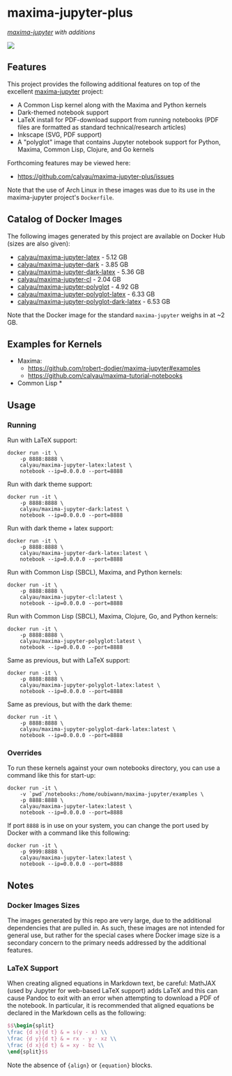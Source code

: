 # maxima-jupyter-plus

*[maxima-jupyter][maxima-jupyter] with additions*

[![][logo]][logo-large]

## Features

This project provides the following additional features on top of the excellent
[maxima-jupyter][maxima-jupyter] project:

* A Common Lisp kernel along with the Maxima and Python kernels
* Dark-themed notebook support
* LaTeX install for PDF-download support from running notebooks (PDF files are 
  formatted as standard technical/research articles)
* Inkscape (SVG, PDF support)
* A "polyglot" image that contains Jupyter notebook support for Python,
  Maxima, Common Lisp, Clojure, and Go kernels

Forthcoming features may be viewed here: 
* https://github.com/calyau/maxima-jupyter-plus/issues

Note that the use of Arch Linux in these images was due to its use in the 
maxima-jupyter project's `Dockerfile`.

## Catalog of Docker Images

The following images generated by this project are available on Docker Hub
(sizes are also given):

* [calyau/maxima-jupyter-latex][maxima-jupyter-latex] - 5.12 GB
* [calyau/maxima-jupyter-dark][maxima-jupyter-dark] - 3.85 GB
* [calyau/maxima-jupyter-dark-latex][maxima-jupyter-dark-latex] - 5.36 GB
* [calyau/maxima-jupyter-cl][maxima-jupyter-cl] - 2.04 GB
* [calyau/maxima-jupyter-polyglot][maxima-jupyter-polyglot] - 4.92 GB
* [calyau/maxima-jupyter-polyglot-latex][maxima-jupyter-polyglot-latex] - 6.33 GB
* [calyau/maxima-jupyter-polyglot-dark-latex][maxima-jupyter-polyglot-dark-latex] - 6.53 GB 

Note that the Docker image for the standard `maxima-jupyter` weighs in at
~2 GB.

## Examples for Kernels

* Maxima:
  * https://github.com/robert-dodier/maxima-jupyter#examples
  * https://github.com/calyau/maxima-tutorial-notebooks
* Common Lisp
  * 
  

## Usage

### Running

Run with LaTeX support:

```shell
docker run -it \
    -p 8888:8888 \
    calyau/maxima-jupyter-latex:latest \
    notebook --ip=0.0.0.0 --port=8888
```

Run with dark theme support:

```shell
docker run -it \
    -p 8888:8888 \
    calyau/maxima-jupyter-dark:latest \
    notebook --ip=0.0.0.0 --port=8888
```

Run with dark theme + latex support:

```shell
docker run -it \
    -p 8888:8888 \
    calyau/maxima-jupyter-dark-latex:latest \
    notebook --ip=0.0.0.0 --port=8888
```

Run with Common Lisp (SBCL), Maxima, and Python kernels:

```shell
docker run -it \
    -p 8888:8888 \
    calyau/maxima-jupyter-cl:latest \
    notebook --ip=0.0.0.0 --port=8888
```

Run with Common Lisp (SBCL), Maxima, Clojure, Go, and Python kernels:

```shell
docker run -it \
    -p 8888:8888 \
    calyau/maxima-jupyter-polyglot:latest \
    notebook --ip=0.0.0.0 --port=8888
```

Same as previous, but with LaTeX support:

```shell
docker run -it \
    -p 8888:8888 \
    calyau/maxima-jupyter-polyglot-latex:latest \
    notebook --ip=0.0.0.0 --port=8888
```

Same as previous, but with the dark theme:

```shell
docker run -it \
    -p 8888:8888 \
    calyau/maxima-jupyter-polyglot-dark-latex:latest \
    notebook --ip=0.0.0.0 --port=8888
```

### Overrides

To run these kernels against your own notebooks directory, you can use
a command like this for start-up:

```shell
docker run -it \
    -v `pwd`/notebooks:/home/oubiwann/maxima-jupyter/examples \
    -p 8888:8888 \
    calyau/maxima-jupyter-latex:latest \
    notebook --ip=0.0.0.0 --port=8888
```

If port `8888` is in use on your system, you can change the port used by
Docker with a command like this following:

```shell
docker run -it \
    -p 9999:8888 \
    calyau/maxima-jupyter-latex:latest \
    notebook --ip=0.0.0.0 --port=8888
```

## Notes

### Docker Images Sizes

The images generated by this repo are very large, due to the additional
dependencies that are pulled in. As such, these images are not intended for
general use, but rather for the special cases where Docker image size is
a secondary concern to the primary needs addressed by the additional 
features.

### LaTeX Support

When creating aligned equations in Markdown text, be careful: MathJAX (used by
Jupyter for web-based LaTeX support) adds LaTeX and this can cause Pandoc to
exit with an error when attempting to download a PDF of the notebook. In 
particular, it is recommended that aligned equations be declared in the 
Markdown cells as the following:

```latex
$$\begin{split}
\frac {d x}{d t} & = s(y - x) \\
\frac {d y}{d t} & = rx - y - xz \\
\frac {d x}{d t} & = xy - bz \\
\end{split}$$
```

Note the absence of `{align}` or `{equation}` blocks. 

<!-- Named page links below: /-->

[logo]: https://avatars0.githubusercontent.com/u/24504053?s=200&v=4
[logo-large]: https://avatars0.githubusercontent.com/u/24504053?v=4
[maxima-jupyter]: https://github.com/robert-dodier/maxima-jupyter
[maxima-jupyter-latex]: https://hub.docker.com/r/calyau/maxima-jupyter-latex
[maxima-jupyter-dark]: https://hub.docker.com/r/calyau/maxima-jupyter-dark
[maxima-jupyter-dark-latex]: https://hub.docker.com/r/calyau/maxima-jupyter-dark-latex
[maxima-jupyter-cl]: https://hub.docker.com/r/calyau/maxima-jupyter-cl
[maxima-jupyter-polyglot]: https://hub.docker.com/r/calyau/maxima-jupyter-polyglot
[maxima-jupyter-polyglot-latex]: https://hub.docker.com/r/calyau/maxima-jupyter-polyglot-latex
[maxima-jupyter-polyglot-dark-latex]: https://hub.docker.com/r/calyau/maxima-jupyter-polyglot-dark-latex
